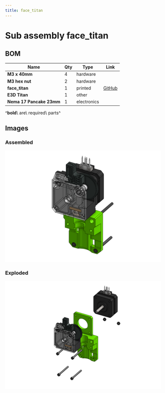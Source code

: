 ```yaml
---
title: face_titan
---
```



# Sub assembly face_titan 


## BOM

| Name | Qty | Type | Link |
| ---- | --- | ---- | ---- |
| **M3 x 40mm** | 4 | hardware |  |
| **M3 hex nut** | 2 | hardware |  |
| **face_titan** | 1 | printed | [GitHub](https://github.com/pkucmus/EVA/tree/master/stl/Faces/face_titan.stl) |
| **E3D Titan** | 1 | other |  |
| **Nema 17 Pancake 23mm** | 1 | electronics |  |

^**bold**\ are\ required\ parts^


## Images

### Assembled

![](../assets/images/sub_assemblies/face_titan.png)

### Exploded

![](../assets/images/sub_assemblies/face_titan_exploded.png)